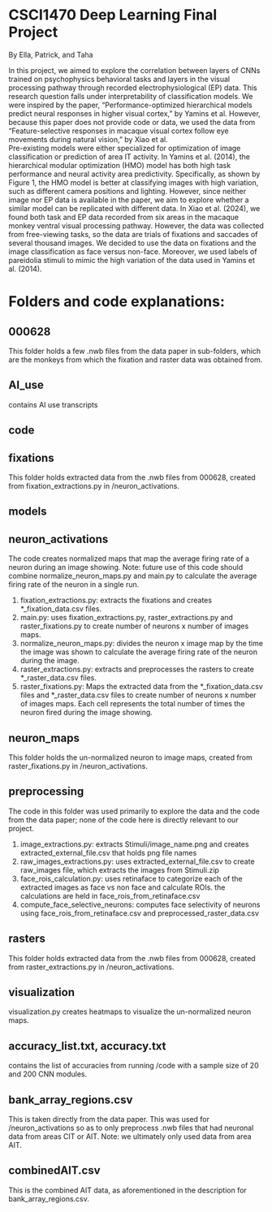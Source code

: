 # CSCI1470 Deep Learning Final Project
By Ella, Patrick, and Taha

In this project, we aimed to explore the correlation between layers of CNNs trained on psychophysics behavioral tasks and layers in the visual processing pathway through recorded electrophysiological (EP) data. This research question falls under interpretability of classification models. We were inspired by the paper, “Performance-optimized hierarchical models predict neural responses in higher visual cortex,” by Yamins et al. However, because this paper does not provide code or data, we used the data from “Feature-selective responses in macaque visual cortex follow eye movements during natural vision,” by Xiao et al.  
Pre-existing models were either specialized for optimization of image classification or prediction of area IT activity. In Yamins et al. (2014), the hierarchical modular optimization (HMO) model has both high task performance and neural activity area predictivity.  Specifically, as shown by Figure 1, the HMO model is better at classifying images with high variation, such as different camera positions and lighting. 
However, since neither image nor EP data is available in the paper, we aim to explore whether a similar model can be replicated with different data. In Xiao et al. (2024), we found both task and EP data recorded from six areas in the macaque monkey ventral visual processing pathway. However, the data was collected from free-viewing tasks, so the data are trials of fixations and saccades of several thousand images. We decided to use the data on fixations and the image classification as face versus non-face. Moreover, we used labels of pareidolia stimuli to mimic the high variation of the data used in Yamins et al. (2014).

# Folders and code explanations:
## 000628 
This folder holds a few .nwb files from the data paper in sub-folders, which are the monkeys from which the fixation and raster data was obtained from. 

## AI_use
contains AI use transcripts
## code


## fixations
This folder holds extracted data from the .nwb files from 000628, created from fixation_extractions.py in /neuron_activations.

## models

## neuron_activations
The code creates normalized maps that map the average firing rate of a neuron during an image showing. Note: future use of this code should combine normalize_neuron_maps.py and main.py to calculate the average firing rate of the neuron in a single run. 

1. fixation_extractions.py: extracts the fixations and creates *_fixation_data.csv files.
2. main.py: uses fixation_extractions.py, raster_extractions.py and raster_fixations.py to create number of neurons x  number of images maps. 
3. normalize_neuron_maps.py: divides the neuron x image map by the time the image was shown to calculate the average firing rate of the neuron during the image.
4. raster_extractions.py: extracts and preprocesses the rasters to create *_raster_data.csv files.
5. raster_fixations.py: Maps the extracted data from the *_fixation_data.csv files and *_raster_data.csv files to create number of neurons x number of images maps. Each cell represents the total number of times the neuron fired during the image showing.

## neuron_maps
This folder holds the un-normalized neuron to image maps, created from raster_fixations.py in /neuron_activations.

## preprocessing
The code in this folder was used primarily to explore the data and the code from the data paper; none of the code here is directly relevant to our project.

1. image_extractions.py: extracts Stimuli/image_name.png and creates extracted_external_file.csv that holds png file names
2. raw_images_extractions.py: uses extracted_external_file.csv to create raw_images file, which extracts the images from Stimuli.zip 
3. face_rois_calculation.py: uses retinaface to categorize each of the extracted images as face vs non face and calculate ROIs. the calculations are held in face_rois_from_retinaface.csv
4. compute_face_selective_neurons: computes face selectivity of neurons using face_rois_from_retinaface.csv and preprocessed_raster_data.csv

## rasters
This folder holds extracted data from the .nwb files from 000628, created from raster_extractions.py in /neuron_activations.

## visualization
visualization.py creates heatmaps to visualize the un-normalized neuron maps.

## accuracy_list.txt, accuracy.txt
contains the list of accuracies from running /code with a sample size of 20 and 200 CNN modules.

## bank_array_regions.csv
This is taken directly from the data paper. This was used for /neuron_activations so as to only preprocess .nwb files that had neuronal data from areas CIT or AIT. Note: we ultimately only used data from area AIT. 

## combinedAIT.csv
This is the combined AIT data, as aforementioned in the description for bank_array_regions.csv.
